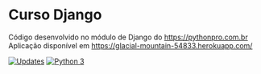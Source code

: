 # Curso Django 

Código desenvolvido no módulo de Django do https://pythonpro.com.br
Aplicação disponível em https://glacial-mountain-54833.herokuapp.com/

[![Updates](https://pyup.io/repos/github/juaoantonio/curso_django/shield.svg)](https://pyup.io/repos/github/juaoantonio/curso_django/)
[![Python 3](https://pyup.io/repos/github/juaoantonio/curso_django/python-3-shield.svg)](https://pyup.io/repos/github/juaoantonio/curso_django/)